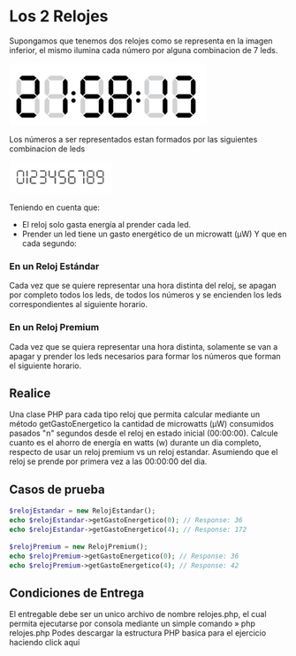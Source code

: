 # Los 2 Relojes

Supongamos que tenemos dos relojes como se representa en la imagen inferior, el mismo ilumina cada número por alguna combinacion de 7 leds.

![](reloj.png "Title")

Los números a ser representados estan formados por las siguientes combinacion de leds

![](reloj-ejercicio-numeros.png "Title")

Teniendo en cuenta que:

* El reloj solo gasta energía al prender cada led.
* Prender un led tiene un gasto energético de un microwatt (μW)
Y que en cada segundo:

### En un Reloj Estándar
Cada vez que se quiere representar una hora distinta del reloj, se apagan por completo todos los leds, de todos los números y se encienden los leds correspondientes al siguiente horario.
### En un Reloj Premium
Cada vez que se quiera representar una hora distinta, solamente se van a apagar y prender los leds necesarios para formar los números que forman el siguiente horario.

## Realice
Una clase PHP para cada tipo reloj que permita calcular mediante un método getGastoEnergetico la cantidad de microwatts (μW) consumidos pasados "n" segundos desde el reloj en estado inicial (00:00:00).
Calcule cuanto es el ahorro de energía en watts (w) durante un dia completo, respecto de usar un reloj premium vs un reloj estandar. Asumiendo que el reloj se prende por primera vez a las 00:00:00 del dia.

## Casos de prueba
```php
$relojEstandar = new RelojEstandar();
echo $relojEstandar->getGastoEnergetico(0); // Response: 36
echo $relojEstandar->getGastoEnergetico(4); // Response: 172
```

```php
$relojPremium = new RelojPremium();
echo $relojPremium->getGastoEnergetico(0); // Response: 36
echo $relojPremium->getGastoEnergetico(4); // Response: 42
```

## Condiciones de Entrega
El entregable debe ser un unico archivo de nombre relojes.php, el cual permita ejecutarse por consola mediante un simple comando » php relojes.php
Podes descargar la estructura PHP basica para el ejercicio haciendo click aquí